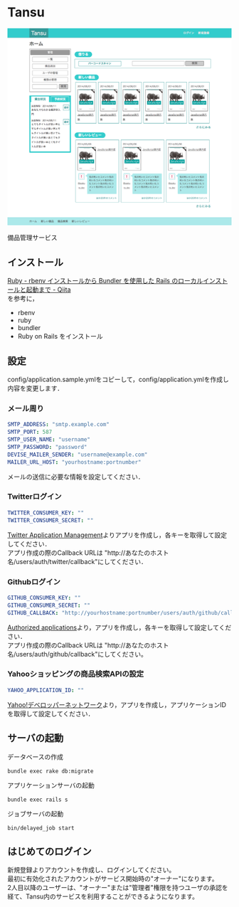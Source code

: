 # Tansu
![動作画面](./screenshot.png)

備品管理サービス
## インストール
[Ruby - rbenv インストールから Bundler を使用した Rails のローカルインストールと起動まで - Qiita](http://qiita.com/egopro/items/aba12261c053eecd6d19)  
を参考に，
- rbenv
- ruby
- bundler
- Ruby on Rails
をインストール

## 設定
config/application.sample.ymlをコピーして，config/application.ymlを作成し内容を変更します．
### メール周り
```yml
SMTP_ADDRESS: "smtp.example.com"
SMTP_PORT: 587
SMTP_USER_NAME: "username"
SMTP_PASSWORD: "password"
DEVISE_MAILER_SENDER: "username@example.com"
MAILER_URL_HOST: "yourhostname:portnumber"
```
メールの送信に必要な情報を設定してください．

### Twitterログイン
```yml
TWITTER_CONSUMER_KEY: ""
TWITTER_CONSUMER_SECRET: ""
```
[Twitter Application Management](https://apps.twitter.com/)よりアプリを作成し，各キーを取得して設定してください．  
アプリ作成の際のCallback URLは "http://あなたのホスト名/users/auth/twitter/callback"にしてください．

### Githubログイン
```yml
GITHUB_CONSUMER_KEY: ""
GITHUB_CONSUMER_SECRET: ""
GITHUB_CALLBACK: "http://yourhostname:portnumber/users/auth/github/callback"
```
[Authorized applications](https://github.com/settings/applications)より，アプリを作成し，各キーを取得して設定してください．  
アプリ作成の際のCallback URLは "http://あなたのホスト名/users/auth/github/callback"にしてください。  

### Yahooショッピングの商品検索APIの設定
```yml
YAHOO_APPLICATION_ID: ""
```
[Yahoo!デベロッパーネットワーク](http://developer.yahoo.co.jp/)より，アプリを作成し，アプリケーションIDを取得して設定してください．
## サーバの起動
データベースの作成
```
bundle exec rake db:migrate
```
アプリケーションサーバの起動
```
bundle exec rails s
```
ジョブサーバの起動
```
bin/delayed_job start
```
## はじめてのログイン
新規登録よりアカウントを作成し、ログインしてください。  
最初に有効化されたアカウントがサービス開始時の"オーナー"になります。  
2人目以降のユーザーは、"オーナー"または"管理者"権限を持つユーザの承認を経て、Tansu内のサービスを利用することができるようになります。

